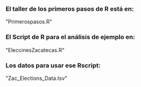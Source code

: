 ### El taller de los primeros pasos de R está en:  
"Primerospasos.R"  
### El Script de R para el análisis de ejemplo en:  
"EleccinesZacatecas.R"  
### Los datos para usar ese Rscript:  
"Zac_Elections_Data.tsv"
